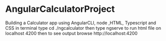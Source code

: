 # AngularCalculatorProject
Building a Calculator app using AngularCLI, node ,HTML, Typescript and CSS
in terminal type cd ./ngcalculator
then type ngserve to run html file on localhost 4200
then to see output browse http://localhost:4200
